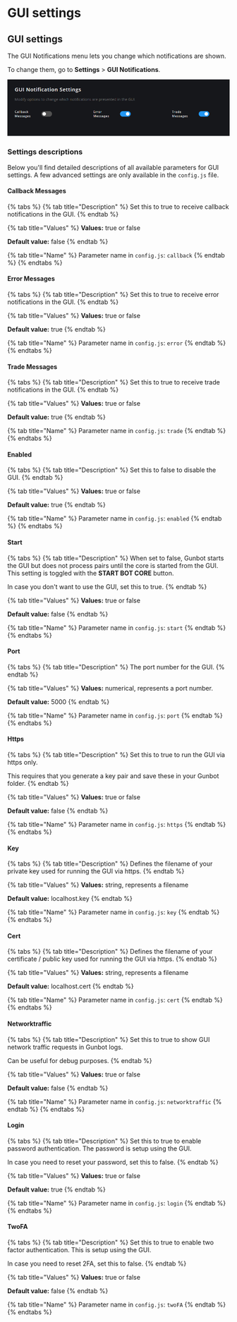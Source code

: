 # GUI settings

## GUI settings

The GUI Notifications menu lets you change which notifications are shown.

To change them, go to **Settings** &gt; **GUI Notifications**.

![](../../.gitbook/assets/image%20%2832%29.png)



### Settings descriptions

Below you'll find detailed descriptions of all available parameters for GUI settings. A few advanced settings are only available in the `config.js` file.

#### Callback Messages

{% tabs %}
{% tab title="Description" %}
Set this to true to receive callback notifications in the GUI.
{% endtab %}

{% tab title="Values" %}
**Values:** true or false

**Default value:** false
{% endtab %}

{% tab title="Name" %}
Parameter name in `config.js`: `callback`
{% endtab %}
{% endtabs %}

#### Error Messages

{% tabs %}
{% tab title="Description" %}
Set this to true to receive error notifications in the GUI.
{% endtab %}

{% tab title="Values" %}
**Values:** true or false

**Default value:** true
{% endtab %}

{% tab title="Name" %}
Parameter name in `config.js`: `error`
{% endtab %}
{% endtabs %}

#### Trade Messages

{% tabs %}
{% tab title="Description" %}
Set this to true to receive trade notifications in the GUI.
{% endtab %}

{% tab title="Values" %}
**Values:** true or false

**Default value:** true
{% endtab %}

{% tab title="Name" %}
Parameter name in `config.js`: `trade`
{% endtab %}
{% endtabs %}

#### Enabled

{% tabs %}
{% tab title="Description" %}
Set this to false to disable the GUI.
{% endtab %}

{% tab title="Values" %}
**Values:** true or false

**Default value:** true
{% endtab %}

{% tab title="Name" %}
Parameter name in `config.js`: `enabled`
{% endtab %}
{% endtabs %}

#### Start

{% tabs %}
{% tab title="Description" %}
When set to false, Gunbot starts the GUI but does not process pairs until the core is started from the GUI. This setting is toggled with the **START BOT CORE** button.

In case you don't want to use the GUI, set this to true.
{% endtab %}

{% tab title="Values" %}
**Values:** true or false

**Default value:** false
{% endtab %}

{% tab title="Name" %}
Parameter name in `config.js`: `start`
{% endtab %}
{% endtabs %}

#### Port

{% tabs %}
{% tab title="Description" %}
The port number for the GUI.
{% endtab %}

{% tab title="Values" %}
**Values:** numerical, represents a port number.

**Default value:** 5000
{% endtab %}

{% tab title="Name" %}
Parameter name in `config.js`: `port`
{% endtab %}
{% endtabs %}

#### Https

{% tabs %}
{% tab title="Description" %}
Set this to true to run the GUI via https only.

This requires that you generate a key pair and save these in your Gunbot folder.
{% endtab %}

{% tab title="Values" %}
**Values:** true or false

**Default value:** false
{% endtab %}

{% tab title="Name" %}
Parameter name in `config.js`: `https`
{% endtab %}
{% endtabs %}

#### Key

{% tabs %}
{% tab title="Description" %}
Defines the filename of your private key used for running the GUI via https.
{% endtab %}

{% tab title="Values" %}
**Values:** string, represents a filename

**Default value:** localhost.key
{% endtab %}

{% tab title="Name" %}
Parameter name in `config.js`: `key`
{% endtab %}
{% endtabs %}

#### Cert

{% tabs %}
{% tab title="Description" %}
Defines the filename of your certificate / public key used for running the GUI via https.
{% endtab %}

{% tab title="Values" %}
**Values:** string, represents a filename

**Default value:** localhost.cert
{% endtab %}

{% tab title="Name" %}
Parameter name in `config.js`: `cert`
{% endtab %}
{% endtabs %}

#### Networktraffic

{% tabs %}
{% tab title="Description" %}
Set this to true to show GUI network traffic requests in Gunbot logs.

Can be useful for debug purposes.
{% endtab %}

{% tab title="Values" %}
**Values:** true or false

**Default value:** false
{% endtab %}

{% tab title="Name" %}
Parameter name in `config.js`: `networktraffic`
{% endtab %}
{% endtabs %}

#### Login

{% tabs %}
{% tab title="Description" %}
Set this to true to enable password authentication. The password is setup using the GUI.

In case you need to reset your password, set this to false.
{% endtab %}

{% tab title="Values" %}
**Values:** true or false

**Default value:** true
{% endtab %}

{% tab title="Name" %}
Parameter name in `config.js`: `login`
{% endtab %}
{% endtabs %}

#### TwoFA

{% tabs %}
{% tab title="Description" %}
Set this to true to enable two factor authentication. This is setup using the GUI.

In case you need to reset 2FA, set this to false.
{% endtab %}

{% tab title="Values" %}
**Values:** true or false

**Default value:** false
{% endtab %}

{% tab title="Name" %}
Parameter name in `config.js`: `twoFA`
{% endtab %}
{% endtabs %}

#### 

